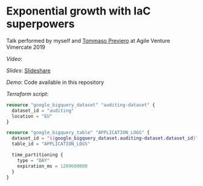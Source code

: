 # Exponential growth with IaC superpowers

Talk performed by myself and [Tommaso Previero](https://github.com/eltomato) at Agile Venture Vimercate 2019

*Video*:

*Slides*: [Slideshare](https://www.slideshare.net/CarloCorti5/superpoteri-e-crescita-esponenziale-dellorganizzazione-con-ia-c-agile-venture-vimercate-2019)

*Demo*: Code available in this repository

*Terraform script*:
```terraform
resource "google_bigquery_dataset" "auditing-dataset" {
  dataset_id = "auditing"
  location = "EU"
}

resource "google_bigquery_table" "APPLICATION_LOGS" {
  dataset_id = "${google_bigquery_dataset.auditing-dataset.dataset_id}"
  table_id = "APPLICATION_LOGS"

  time_partitioning {
    type = "DAY"
    expiration_ms = 1209600000
  }
}
``` 
